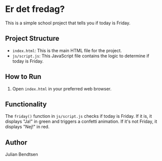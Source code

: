 # Er det fredag?

This is a simple school project that tells you if today is Friday.

## Project Structure

- `index.html`: This is the main HTML file for the project.
- `js/script.js`: This JavaScript file contains the logic to determine if today is Friday.

## How to Run

1. Open `index.html` in your preferred web browser.

## Functionality

The `friday()` function in `js/script.js` checks if today is Friday. If it is, it displays "Ja!" in green and triggers a confetti animation. If it's not Friday, it displays "Nej!" in red.

## Author

Julian Bendtsen
